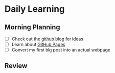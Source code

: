 # Daily Learning

## Morning Planning
- [ ] Check out the [github blog](https://github.blog/) for ideas
- [ ] Learn about [GitHub Pages](https://skills.github.com/#first-day-on-github)
- [ ] Convert my first blg post into an actual webpage

## Review
